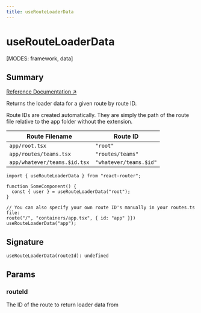 ```yaml
---
title: useRouteLoaderData
---
```


# useRouteLoaderData

[MODES: framework, data]

## Summary

[Reference Documentation ↗](https://api.reactrouter.com/v7/functions/react_router.useRouteLoaderData.html)

Returns the loader data for a given route by route ID.

Route IDs are created automatically. They are simply the path of the route file
relative to the app folder without the extension.

| Route Filename               | Route ID               |
| ---------------------------- | ---------------------- |
| `app/root.tsx`               | `"root"`               |
| `app/routes/teams.tsx`       | `"routes/teams"`       |
| `app/whatever/teams.$id.tsx` | `"whatever/teams.$id"` |

```tsx
import { useRouteLoaderData } from "react-router";

function SomeComponent() {
  const { user } = useRouteLoaderData("root");
}

// You can also specify your own route ID's manually in your routes.ts file:
route("/", "containers/app.tsx", { id: "app" }})
useRouteLoaderData("app");
```

## Signature

```tsx
useRouteLoaderData(routeId): undefined
```

## Params

### routeId

The ID of the route to return loader data from


